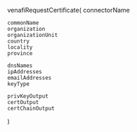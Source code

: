 venafiRequestCertificate(
    connectorName

    commonName
    organization
    organizationUnit
    country
    locality
    province

    dnsNames
    ipAddresses
    emailAddresses
    keyType

    privKeyOutput
    certOutput
    certChainOutput
)
